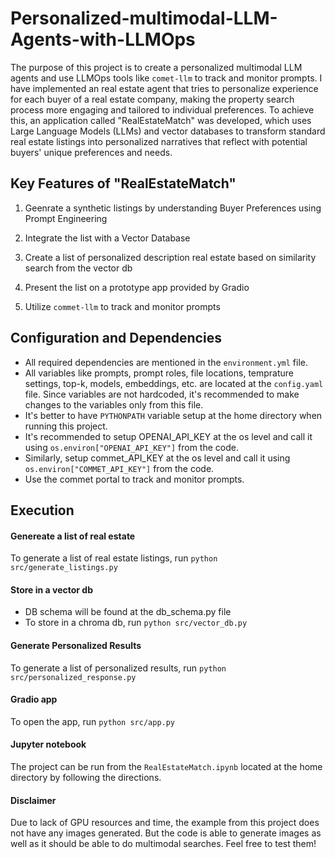 # Personalized-multimodal-LLM-Agents-with-LLMOps

The purpose of this project is to create a personalized multimodal LLM agents and use LLMOps tools like `comet-llm` to track and monitor prompts. I have implemented an real estate agent that tries to personalize experience for each buyer of a real estate company, making the property search process more engaging and tailored to individual preferences. To achieve this, an application called "RealEstateMatch" was developed, which uses Large Language Models (LLMs) and vector databases to transform standard real estate listings into personalized narratives that reflect with potential buyers' unique preferences and needs. 

## Key Features of "RealEstateMatch"

1. Geenrate a synthetic listings by understanding Buyer Preferences using Prompt Engineering

2. Integrate the list with a Vector Database

3. Create a list of personalized description real estate based on similarity search from the vector db

4. Present the list on a prototype app provided by Gradio

5. Utilize `commet-llm` to track and monitor prompts

## Configuration and Dependencies
- All required dependencies are mentioned in the `environment.yml` file.
- All variables like prompts, prompt roles, file locations, temprature settings, top-k, models, embeddings, etc. are located at the `config.yaml` file. Since variables are not hardcoded, it's recommended to make changes to the variables only from this file.
- It's better to have `PYTHONPATH` variable setup at the home directory when running this project. 
- It's recommended to setup OPENAI_API_KEY at the os level and call it using `os.environ["OPENAI_API_KEY"]` from the code. 
- Similarly, setup commet_API_KEY at the os level and call it using `os.environ["COMMET_API_KEY"]` from the code.
- Use the commet portal to track and monitor prompts.

## Execution

#### Genereate a list of real estate
To generate a list of real estate listings, run
`python src/generate_listings.py`

#### Store in a vector db
- DB schema will be found at the db_schema.py file
- To store in a chroma db, run `python src/vector_db.py`

#### Generate Personalized Results
To generate a list of personalized results, run
`python src/personalized_response.py`

#### Gradio app
To open the app, run
`python src/app.py`

#### Jupyter notebook
The project can be run from the `RealEstateMatch.ipynb` located at the home directory by following the directions.

#### Disclaimer
Due to lack of GPU resources and time, the example from this project does not have any images generated. But the code is able to generate images as well as it should be able to do multimodal searches. Feel free to test them! 

